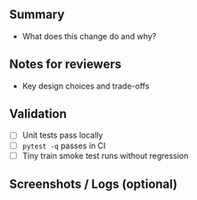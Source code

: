 ## Summary
- What does this change do and why?

## Notes for reviewers
- Key design choices and trade-offs

## Validation
- [ ] Unit tests pass locally
- [ ] `pytest -q` passes in CI
- [ ] Tiny train smoke test runs without regression

## Screenshots / Logs (optional)
